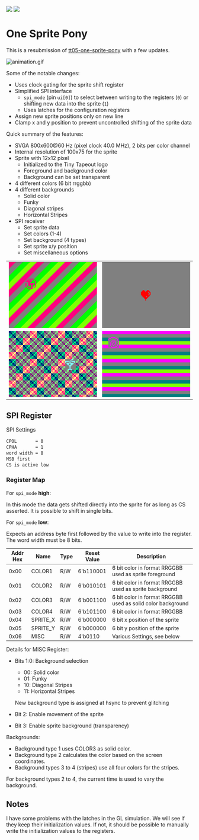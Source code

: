 ![](../../workflows/gds/badge.svg) ![](../../workflows/docs/badge.svg)

# One Sprite Pony

This is a resubmission of [tt05-one-sprite-pony](https://github.com/mole99/tt05-one-sprite-pony) with a few updates.

![animation.gif](animation.gif)

Some of the notable changes:

- Uses clock gating for the sprite shift register
- Simplified SPI interface
  - `spi_mode` (pin `ui[0]`) to select between writing to the registers (`0`) or shifting new data into the sprite (`1`)
  - Uses latches for the configuration registers
- Assign new sprite positions only on new line
- Clamp x and y position to prevent uncontrolled shifting of the sprite data

Quick summary of the features:

- SVGA 800x600@60 Hz (pixel clock 40.0 MHz), 2 bits per color channel
- Internal resolution of 100x75 for the sprite
- Sprite with 12x12 pixel
  - Initialized to the Tiny Tapeout logo
  - Foreground and background color
  - Background can be set transparent
- 4 different colors (6 bit rrggbb)
- 4 different backgrounds
	- Solid color
	- Funky
	- Diagonal stripes
	- Horizontal Stripes
- SPI receiver
	- Set sprite data
	- Set colors (1-4)
	- Set background (4 types)
	- Set sprite x/y position
	- Set miscellaneous options

|   |   |
|---|---|
| ![image1.png](img/image1.png)  | ![image2.png](img/image2.png)  |
| ![image3.png](img/image3.png)  | ![image4.png](img/image4.png)  |

## SPI Register

SPI Settings

	CPOL       = 0
	CPHA       = 1
	word width = 8
	MSB first
	CS is active low

### Register Map

For `spi_mode` **high**:

In this mode the data gets shifted directly into the sprite for as long as CS asserted. It is possible to shift in single bits.

For `spi_mode` **low**:

Expects an address byte first followed by the value to write into the register. The word width must be 8 bits.

| Addr Hex | Name | Type | Reset Value | Description |
|----------|------|------|-------------|-------------|
| 0x00     | COLOR1     | R/W     | 6'b110001            | 6 bit color in format RRGGBB used as sprite foreground            |
| 0x01     | COLOR2     | R/W     | 6'b010101            | 6 bit color in format RRGGBB used as sprite background            |
| 0x02     | COLOR3     | R/W     | 6'b001100            | 6 bit color in format RRGGBB used as solid color background           |
| 0x03     | COLOR4     | R/W     | 6'b101100            | 6 bit color in format RRGGBB            |
| 0x04     | SPRITE_X     | R/W     | 6'b000000            | 6 bit x position of the sprite            |
| 0x05     | SPRITE_Y     | R/W     | 6'b000000            | 6 bit y position of the sprite            |
| 0x06     | MISC     | R/W     | 4'b0110            | Various Settings, see below            |

Details for MISC Register:

- Bits 1:0: Background selection
	- 00: Solid color
	- 01: Funky
	- 10: Diagonal Stripes
	- 11: Horizontal Stripes

	New background type is assigned at hsync to prevent glitching
- Bit 2: Enable movement of the sprite
- Bit 3: Enable sprite background (transparency)

Backgrounds:

- Background type 1 uses COLOR3 as solid color.
- Background type 2 calculates the color based on the screen coordinates.
- Background types 3 to 4 (stripes) use all four colors for the stripes.

For background types 2 to 4, the current time is used to vary the background.

## Notes

I have some problems with the latches in the GL simulation. We will see if they keep their initialization values. If not, it should be possible to manually write the initialization values to the registers.
